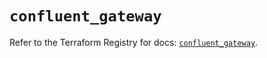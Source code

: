 # `confluent_gateway`

Refer to the Terraform Registry for docs: [`confluent_gateway`](https://registry.terraform.io/providers/confluentinc/confluent/2.10.0/docs/resources/gateway).
